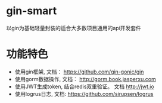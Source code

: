 # gin-smart

以gin为基础轻量封装的适合大多数项目通用的api开发套件


# 功能特色
* 使用gin框架, 文档： https://github.com/gin-gonic/gin
* 使用gorm数据操作, 文档： http://gorm.book.jasperxu.com 
* 使用JWT生成token, 结合redis双重验证。 文档 http://jwt.io
* 使用logrus日志, 文档: https://github.com/sirupsen/logrus






